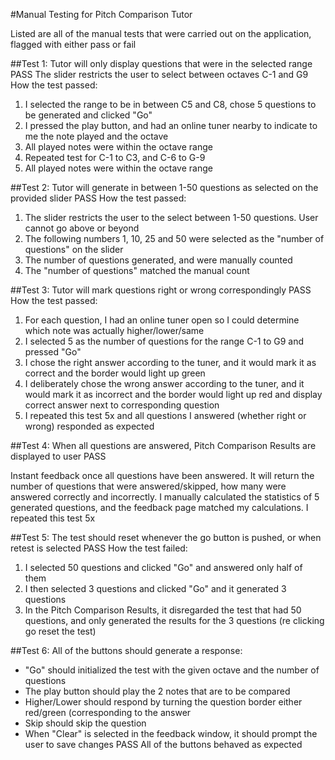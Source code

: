 #Manual Testing for Pitch Comparison Tutor

Listed are all of the manual tests that were carried out on the application, flagged with either
pass or fail

##Test 1: Tutor will only display questions that were in the selected range
PASS
The slider restricts the user to select between octaves C-1 and G9
How the test passed:
1) I selected the range to be in between C5 and C8, chose 5 questions to be generated and clicked
"Go"
2) I pressed the play button, and had an online tuner nearby to indicate to me the note played
and the octave
3) All played notes were within the octave range
4) Repeated test for C-1 to C3, and C-6 to G-9
5) All played notes were within the octave range


##Test 2: Tutor will generate in between 1-50 questions as selected on the provided slider
PASS
How the test passed:
1) The slider restricts the user to the select between 1-50 questions. User cannot go above or
beyond
2) The following numbers 1, 10, 25 and 50 were selected as the "number of questions" on the slider
3) The number of questions generated, and were manually counted
4) The "number of questions" matched the manual count


##Test 3: Tutor will mark questions right or wrong correspondingly
PASS
How the test passed:
1) For each question, I had an online tuner open so I could determine which note was actually
higher/lower/same
2) I selected 5 as the number of questions for the range C-1 to G9 and pressed "Go"
3) I chose the right answer according to the tuner, and it would mark it as correct and the
border would light up green
4) I deliberately chose the wrong answer according to the tuner, and it would mark it as incorrect
and the border would light up red and display correct answer next to corresponding question
5) I repeated this test 5x and all questions I answered (whether right or wrong) responded as
expected

##Test 4: When all questions are answered, Pitch Comparison Results are displayed to user
PASS

Instant feedback once all questions have been answered. It will return the number of questions
that were answered/skipped, how many were answered correctly and incorrectly.
I manually calculated the statistics of 5 generated questions, and the feedback page matched my
calculations. I repeated this test 5x

##Test 5: The test should reset whenever the go button is pushed, or when retest is selected
PASS
How the test failed:
1) I selected 50 questions and clicked "Go" and answered only half of them
2) I then selected 3 questions and clicked "Go" and it generated 3 questions
3) In the Pitch Comparison Results, it disregarded the test that had 50 questions, and only
generated the results for the 3 questions (re clicking go reset the test)

##Test 6: All of the buttons should generate a response:
- "Go" should initialized the test with the given octave and the number of questions
- The play button should play the 2 notes that are to be compared
- Higher/Lower should respond by turning the question border either red/green (corresponding to
the answer
- Skip should skip the question
- When "Clear" is selected in the feedback window, it should prompt the user to save changes
PASS
All of the buttons behaved as expected
